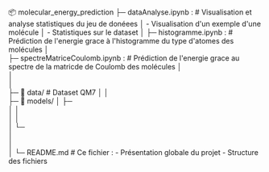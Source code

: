 
📦 molecular_energy_prediction
├─ dataAnalyse.ipynb :              # Visualisation et analyse statistiques du jeu de donéees 
│                                       - Visualisation d'un exemple d'une molécule
│                                       - Statistiques sur le dataset
│ 
├─ histogramme.ipynb :              # Prédiction de l'energie grace à l'histogramme du type d'atomes des molécules
│                                                                             
├─ spectreMatriceCoulomb.ipynb :     # Prédiction de l'energie grace au spectre de la matricde de Coulomb des molécules
│                                       
│                                       
│                                  
├─ 📂 data/                         # Dataset QM7
│
│                                  
├─ 📂 models/
│  ├─         
│  │                              
│  │                               
│  └─          
│                                  
│                                  
│ 
└─  README.md                       # Ce fichier :
                                    - Présentation globale du projet
                                    - Structure des fichiers
       
